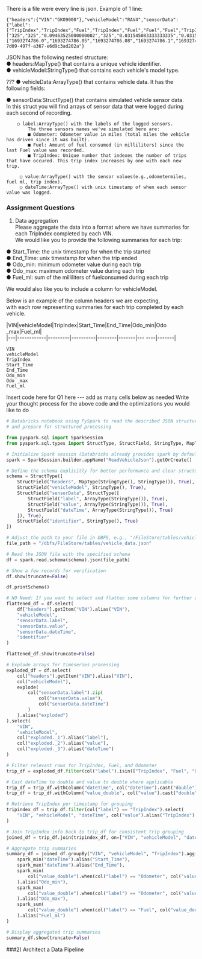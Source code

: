 There is a file were every line is json.
Example of 1 line:
```
{"headers":{"VIN":"GKO9000"},"vehicleModel":"RAV4","sensorData":{"label":["TripIndex","TripIndex","Fuel","TripIndex","Fuel","Fuel","Fuel","TripIndex","Fuel","TripIndex","Fuel","Fuel","Fuel","Fuel","Fuel","Fuel","Fuel","Fuel","Fuel","TripIndex","Fuel","Fuel","Fuel","Fuel","Fuel","Odometer"],"value":["325","325","0.09463525000000002","325","0.031545083333333335","0.031545083333333335","0.05257513888888889","325","0.15772541666666667","325","0.07360519444444445","0.031545083333333335","0.07360519444444445","0.04206011111111111","0.07360519444444445","0.06309016666666667","0.04206011111111111","0.031545083333333335","0.031545083333333335","325","0.07360519444444445","0.04206011111111111","0.05257513888888889","0.05257513888888889","0","20003"],"dateTime":["1693274786.0","1693274786.05","1693274786.08","1693274786.1","1693274786.11","1693274786.14","1693274786.19","1693274786.2","1693274786.34","1693274786.4","1693274786.41","1693274786.44","1693274786.51","1693274786.55","1693274786.62","1693274786.68","1693274786.72","1693274786.75","1693274786.78","1693274786.8","1693274786.85","1693274786.89","1693274786.94","1693274786.99","1693274786.99","1693274786.99"]},"identifier":"436a0117-7d09-497f-a367-e6d9c3ad202a"}

```


JSON  has the following nested structure:  
● headers:MapType() that contains a unique vehicle identifier.  
● vehicleModel:StringType() that contains each vehicle's model type.  

??? ● vehicleData:ArrayType() that contains vehicle data.  It has the following fields:  

● sensorData:StructType() that contains simulated vehicle sensor data.  
In this struct you will find arrays of sensor data that were logged during each second of recording.  
```
    ○ label:ArrayType() with the labels of the logged sensors.
        The three sensors names we've simulated here are:  
        ■ Odometer: Odometer value in miles (total miles the vehicle has driven since it was built).  
        ■ Fuel: Amount of fuel consumed (in milliliters) since the last Fuel value was recorded.  
        ■ TripIndex: Unique number that indexes the number of trips that have occured. This trip index increases by one with each new trip.   

     ○ value:ArrayType() with the sensor values(e.g.,odometermiles, fuel ml, trip index).
     ○ dateTime:ArrayType() with unix timestamp of when each sensor value was logged.
```

### Assignment Questions
1) Data aggregation  
Please aggregate the data into a format where we have summaries for each TripIndex completed by each VIN.  
We would like you to provide the following summaries for each trip:

● Start_Time: the unix timestamp for when the trip started  
● End_Time: unix timestamp for when the trip ended  
● Odo_min: minimum odometer value during each trip  
● Odo_max: maximum odometer value during each trip  
● Fuel_ml: sum of the milliliters of fuelconsumed during each trip  

We would also like you to include a column for vehicleModel.
 
Below is an example of the column headers we are expecting,   
with each row representing summaries for each trip completed by each vehicle.
 

  |VIN|vehicleModel|TripIndex|Start_Time|End_Time|Odo_min|Odo
  _max|Fuel_ml|  
  |---|------------|---------|----------|--------|-------|---
  ----|-------|

```
VIN
vehicleModel
TripIndex
Start_Time
End_Time
Odo_min
Odo _max
Fuel_ml
```
  
  Insert code here for Q1 here --- add as many cells below as needed
 Write your thought process for the above code and the optimizations you would like to do


```python
# Databricks notebook using PySpark to read the described JSON structure into a DataFrame
# and prepare for structured processing

from pyspark.sql import SparkSession
from pyspark.sql.types import StructType, StructField, StringType, MapType, ArrayType

# Initialize Spark session (Databricks already provides spark by default)
spark = SparkSession.builder.appName("ReadVehicleJson").getOrCreate()

# Define the schema explicitly for better performance and clear structure
schema = StructType([
    StructField("headers", MapType(StringType(), StringType()), True),
    StructField("vehicleModel", StringType(), True),
    StructField("sensorData", StructType([
        StructField("label", ArrayType(StringType()), True),
        StructField("value", ArrayType(StringType()), True),
        StructField("dateTime", ArrayType(StringType()), True)
    ]), True),
    StructField("identifier", StringType(), True)
])

# Adjust the path to your file in DBFS, e.g., "/FileStore/tables/vehicle_data.json"
file_path = "/dbfs/FileStore/tables/vehicle_data.json"

# Read the JSON file with the specified schema
df = spark.read.schema(schema).json(file_path)

# Show a few records for verification
df.show(truncate=False)

df.printSchema()

# NO Need: If you want to select and flatten some columns for further analysis
flattened_df = df.select(
    df["headers"].getItem("VIN").alias("VIN"),
    "vehicleModel",
    "sensorData.label",
    "sensorData.value",
    "sensorData.dateTime",
    "identifier"
)

flattened_df.show(truncate=False)

# Explode arrays for timeseries processing
exploded_df = df.select(
    col("headers").getItem("VIN").alias("VIN"),
    col("vehicleModel"),
    explode(
        col("sensorData.label").zip(
            col("sensorData.value"),
            col("sensorData.dateTime")
        )
    ).alias("exploded")
).select(
    "VIN",
    "vehicleModel",
    col("exploded._1").alias("label"),
    col("exploded._2").alias("value"),
    col("exploded._3").alias("dateTime")
)

# Filter relevant rows for TripIndex, Fuel, and Odometer
trip_df = exploded_df.filter(col("label").isin(["TripIndex", "Fuel", "Odometer"]))

# Cast dateTime to double and value to double where applicable
trip_df = trip_df.withColumn("dateTime", col("dateTime").cast("double"))
trip_df = trip_df.withColumn("value_double", col("value").cast("double"))

# Retrieve TripIndex per timestamp for grouping
tripindex_df = trip_df.filter(col("label") == "TripIndex").select(
    "VIN", "vehicleModel", "dateTime", col("value").alias("TripIndex")
)

# Join TripIndex info back to trip_df for consistent trip grouping
joined_df = trip_df.join(tripindex_df, on=["VIN", "vehicleModel", "dateTime"], how="inner")

# Aggregate trip summaries
summary_df = joined_df.groupBy("VIN", "vehicleModel", "TripIndex").agg(
    spark_min("dateTime").alias("Start_Time"),
    spark_max("dateTime").alias("End_Time"),
    spark_min(
        col("value_double").when(col("label") == "Odometer", col("value_double"))
    ).alias("Odo_min"),
    spark_max(
        col("value_double").when(col("label") == "Odometer", col("value_double"))
    ).alias("Odo_max"),
    spark_sum(
        col("value_double").when(col("label") == "Fuel", col("value_double"))
    ).alias("Fuel_ml")
)

# Display aggregated trip summaries
summary_df.show(truncate=False)
```



###2) Architect a Data Pipeline
